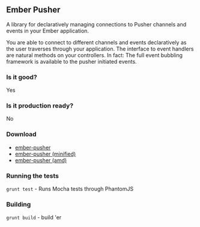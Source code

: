 Ember Pusher
-------------------

A library for declaratively managing connections to Pusher channels and events
in your Ember application.

You are able to connect to different channels and events declaratively as the
user traverses through your application. The interface to event handlers
are natural methods on your controllers. In fact: The full event bubbling
framework is available to the pusher initiated events.

### Is it good?

Yes


### Is it production ready?

No

### Download

- [ember-pusher](https://ember-pusher-builds.s3.amazonaws.com/ember-pusher.js)
- [ember-pusher (minified)](https://ember-pusher-builds.s3.amazonaws.com/ember-pusher.min.js)
- [ember-pusher (amd)](https://ember-pusher-builds.s3.amazonaws.com/ember-pusher.amd.js)


### Running the tests
`grunt test` - Runs Mocha tests through PhantomJS

### Building

`grunt build` - build 'er

